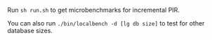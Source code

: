 Run `sh run.sh` to get microbenchmarks for incremental PIR.

You can also run `./bin/localbench -d [lg db size]` to test for other database sizes.
